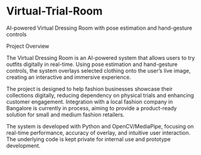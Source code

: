 # Virtual-Trial-Room
AI-powered Virtual Dressing Room with pose estimation and hand-gesture controls


Project Overview

The Virtual Dressing Room is an AI-powered system that allows users to try outfits digitally in real-time. Using pose estimation and hand-gesture controls, the system overlays selected clothing onto the user’s live image, creating an interactive and immersive experience.

The project is designed to help fashion businesses showcase their collections digitally, reducing dependency on physical trials and enhancing customer engagement. Integration with a local fashion company in Bangalore is currently in process, aiming to provide a product-ready solution for small and medium fashion retailers.

The system is developed with Python and OpenCV/MediaPipe, focusing on real-time performance, accuracy of overlay, and intuitive user interaction. The underlying code is kept private for internal use and prototype development.
